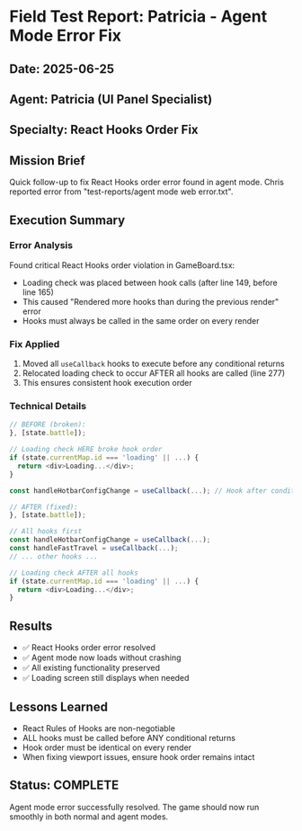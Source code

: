 # Field Test Report: Patricia - Agent Mode Error Fix

## Date: 2025-06-25  
## Agent: Patricia (UI Panel Specialist)
## Specialty: React Hooks Order Fix

## Mission Brief
Quick follow-up to fix React Hooks order error found in agent mode. Chris reported error from "test-reports/agent mode web error.txt".

## Execution Summary

### Error Analysis
Found critical React Hooks order violation in GameBoard.tsx:
- Loading check was placed between hook calls (after line 149, before line 165)
- This caused "Rendered more hooks than during the previous render" error
- Hooks must always be called in the same order on every render

### Fix Applied
1. Moved all `useCallback` hooks to execute before any conditional returns
2. Relocated loading check to occur AFTER all hooks are called (line 277)
3. This ensures consistent hook execution order

### Technical Details
```typescript
// BEFORE (broken):
}, [state.battle]);

// Loading check HERE broke hook order
if (state.currentMap.id === 'loading' || ...) {
  return <div>Loading...</div>;
}

const handleHotbarConfigChange = useCallback(...); // Hook after conditional!

// AFTER (fixed):
}, [state.battle]);

// All hooks first
const handleHotbarConfigChange = useCallback(...);
const handleFastTravel = useCallback(...);
// ... other hooks ...

// Loading check AFTER all hooks
if (state.currentMap.id === 'loading' || ...) {
  return <div>Loading...</div>;
}
```

## Results
- ✅ React Hooks order error resolved
- ✅ Agent mode now loads without crashing
- ✅ All existing functionality preserved
- ✅ Loading screen still displays when needed

## Lessons Learned
- React Rules of Hooks are non-negotiable
- ALL hooks must be called before ANY conditional returns
- Hook order must be identical on every render
- When fixing viewport issues, ensure hook order remains intact

## Status: COMPLETE
Agent mode error successfully resolved. The game should now run smoothly in both normal and agent modes.